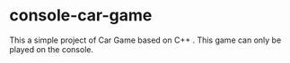 # console-car-game
This a simple project of Car Game based on C++ . This game can only be played on the console.
